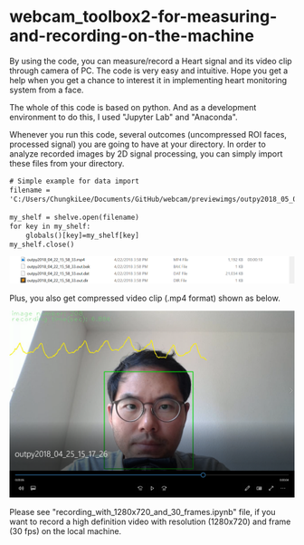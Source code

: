 # webcam_toolbox2-for-measuring-and-recording-on-the-machine

By using the code, you can measure/record a Heart signal and its video clip through camera of PC.
The code is very easy and intuitive. Hope you get a help when you get a chance to interest it in implementing heart monitoring system from a face.

The whole of this code is based on python.
And as a development environment to do this, I used "Jupyter Lab" and "Anaconda".

Whenever you run this code, several outcomes (uncompressed ROI faces, processed signal) you are going to have at your directory.
In order to analyze recorded images by 2D signal processing, you can simply import these files from your directory.

```
# Simple example for data import
filename = 'C:/Users/ChungkiLee/Documents/GitHub/webcam/previewimgs/outpy2018_05_06_15_12_14.out'

my_shelf = shelve.open(filename)
for key in my_shelf:
    globals()[key]=my_shelf[key]
my_shelf.close()
```

<img src="https://github.com/chungbrain/webcam_toolbox2-for-measuring-and-recording-on-the-machine/blob/master/2018-05-07_16-04-04.png" width="720"> 

Plus, you also get compressed video clip (.mp4 format) shown as below.

<img src="https://github.com/chungbrain/webcam_toolbox2-for-measuring-and-recording-on-the-machine/blob/master/2018-05-07_15-41-19.png" width="720"> 

Please see "recording_with_1280x720_and_30_frames.ipynb" file, if you want to record a high definition video with resolution (1280x720) and frame (30 fps) on the local machine.

